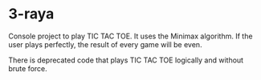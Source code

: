 # 3-raya

Console project to play TIC TAC TOE.
It uses the Minimax algorithm.
If the user plays perfectly, the result of every game will be even.

There is deprecated code that plays TIC TAC TOE logically and without brute force.
